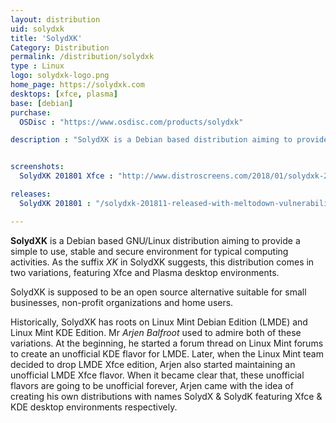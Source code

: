 ```yaml
---
layout: distribution
uid: solydxk
title: 'SolydXK'
Category: Distribution
permalink: /distribution/solydxk
type : Linux
logo: solydxk-logo.png
home_page: https://solydxk.com
desktops: [xfce, plasma]
base: [debian]
purchase:
  OSDisc : "https://www.osdisc.com/products/solydxk"

description : "SolydXK is a Debian based distribution aiming to provide a simple, stable & secure operating system. Stories and updates on SolydXK."


screenshots:
  SolydXK 201801 Xfce : "http://www.distroscreens.com/2018/01/solydxk-201801-xfce-screenshot-tour.html"

releases:
  SolydXK 201801 : "/solydxk-201811-released-with-meltodown-vulnerability-fix-solydxk-system-settings-etc/"

---
```


**SolydXK** is a Debian based GNU/Linux distribution aiming to provide a simple to use, stable and secure environment for typical computing activities. As the suffix *XK* in SolydXK suggests, this distribution comes in two variations, featuring Xfce and Plasma desktop environments.

SolydXK is supposed to be an open source alternative suitable for small businesses, non-profit organizations and home users.

Historically, SolydXK has roots on Linux Mint Debian Edition (LMDE) and Linux Mint KDE Edition. Mr *Arjen Balfroot* used to admire both of these variations. At the beginning, he started a forum thread on Linux Mint forums to create an unofficial KDE flavor for LMDE. Later, when the Linux Mint team decided to drop LMDE Xfce edition, Arjen also started maintaining an unofficial LMDE Xfce flavor. When it became clear that, these unofficial flavors are going to be unofficial forever, Arjen came with the idea of creating his own distributions with names SolydX & SolydK featuring Xfce & KDE desktop environments respectively.
